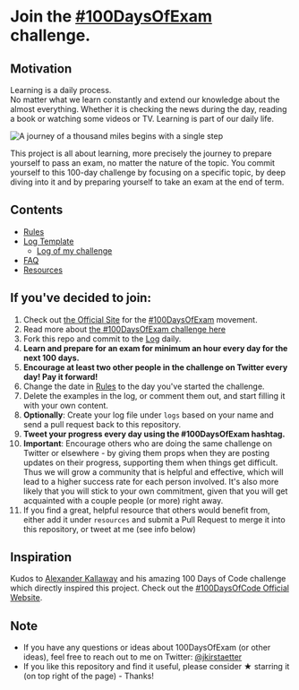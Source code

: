 # Join the [#100DaysOfExam](https://www.100daysofexam.com/) challenge.

## Motivation
Learning is a daily process.  
No matter what we learn constantly and extend our knowledge about the almost everything. Whether it is checking the news during the day, reading a book or watching some videos or TV. Learning is part of our daily life.

![A journey of a thousand miles begins with a single step](https://jochen.kirstaetter.name/content/images/2018/03/100DaysOfExam_A-journey-of-a-thousand-miles-begins-with-a-singl-step.jpg)

This project is all about learning, more precisely the journey to prepare yourself to pass an exam, no matter the nature of the topic. You commit yourself to this 100-day challenge by focusing on a specific topic, by deep diving into it and by preparing yourself to take an exam at the end of term.

## Contents
* [Rules](rules.md)
* [Log Template](log.md)
  * [Log of my challenge](logs/jochen-kirstaetter.md)
* [FAQ](faq.md)
* [Resources](resources.md)

## If you've decided to join:
1. Check out [the Official Site](https://www.100daysofexam.com/) for the [#100DaysOfExam](https://twitter.com/hashtag/100daysofexam) movement.
1. Read more about [the #100DaysOfExam challenge here](https://www.100daysofexam.com/)
1. Fork this repo and commit to the [Log](log.md) daily.
1. **Learn and prepare for an exam for minimum an hour every day for the next 100 days.**
1. **Encourage at least two other people in the challenge on Twitter every day! Pay it forward!**
1. Change the date in [Rules](rules.md) to the day you've started the challenge.
1. Delete the examples in the log, or comment them out, and start filling it with your own content.
1. **Optionally**: Create your log file under `logs` based on your name and send a pull request back to this repository.
1. **Tweet your progress every day using the #100DaysOfExam hashtag.**
1. **Important**: Encourage others who are doing the same challenge on Twitter or elsewhere - by giving them props when they are posting updates on their progress, supporting them when things get difficult. Thus we will grow a community that is helpful and effective, which will lead to a higher success rate for each person involved. It's also more likely that you will stick to your own commitment, given that you will get acquainted with a couple people (or more) right away.
1. If you find a great, helpful resource that others would benefit from, either add it under `resources` and submit a Pull Request to merge it into this repository, or tweet at me (see info below)

## Inspiration
Kudos to [Alexander Kallaway](https://twitter.com/ka11away) and his amazing 100 Days of Code challenge which directly inspired this project. Check out the [#100DaysOfCode Official Website](http://www.100daysofcode.com/).

## Note
* If you have any questions or ideas about 100DaysOfExam (or other ideas), feel free to reach out to me on Twitter: [@jkirstaetter](https://twitter.com/jkirstaetter)
* If you like this repository and find it useful, please consider &#9733; starring it (on top right of the page) - Thanks!
